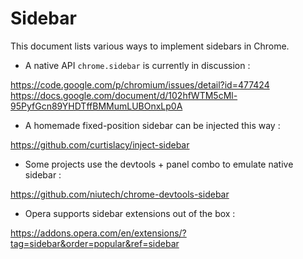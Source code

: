 # Sidebar

This document lists various ways to implement sidebars in Chrome.

- A native API `chrome.sidebar` is currently in discussion :

https://code.google.com/p/chromium/issues/detail?id=477424
https://docs.google.com/document/d/102hfWTM5cMl-95PyfGcn89YHDTffBMMumLUBOnxLp0A

- A homemade fixed-position sidebar can be injected this way :

https://github.com/curtislacy/inject-sidebar

- Some projects use the devtools + panel combo to emulate native sidebar :

https://github.com/niutech/chrome-devtools-sidebar

- Opera supports sidebar extensions out of the box :

https://addons.opera.com/en/extensions/?tag=sidebar&order=popular&ref=sidebar
